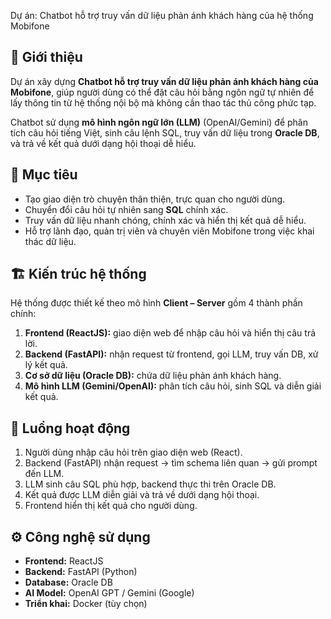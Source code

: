Dự án: Chatbot hỗ trợ truy vấn dữ liệu phản ánh khách hàng của hệ thống Mobifone

## 📌 Giới thiệu
Dự án xây dựng **Chatbot hỗ trợ truy vấn dữ liệu phản ánh khách hàng của Mobifone**, giúp người dùng có thể đặt câu hỏi bằng ngôn ngữ tự nhiên để lấy thông tin từ hệ thống nội bộ mà không cần thao tác thủ công phức tạp.  

Chatbot sử dụng **mô hình ngôn ngữ lớn (LLM)** (OpenAI/Gemini) để phân tích câu hỏi tiếng Việt, sinh câu lệnh SQL, truy vấn dữ liệu trong **Oracle DB**, và trả về kết quả dưới dạng hội thoại dễ hiểu.

## 🎯 Mục tiêu
- Tạo giao diện trò chuyện thân thiện, trực quan cho người dùng.  
- Chuyển đổi câu hỏi tự nhiên sang **SQL** chính xác.  
- Truy vấn dữ liệu nhanh chóng, chính xác và hiển thị kết quả dễ hiểu.  
- Hỗ trợ lãnh đạo, quản trị viên và chuyên viên Mobifone trong việc khai thác dữ liệu.  

## 🏗️ Kiến trúc hệ thống
Hệ thống được thiết kế theo mô hình **Client – Server** gồm 4 thành phần chính:
1. **Frontend (ReactJS):** giao diện web để nhập câu hỏi và hiển thị câu trả lời.  
2. **Backend (FastAPI):** nhận request từ frontend, gọi LLM, truy vấn DB, xử lý kết quả.  
3. **Cơ sở dữ liệu (Oracle DB):** chứa dữ liệu phản ánh khách hàng.  
4. **Mô hình LLM (Gemini/OpenAI):** phân tích câu hỏi, sinh SQL và diễn giải kết quả.  

## 🔄 Luồng hoạt động
1. Người dùng nhập câu hỏi trên giao diện web (React).  
2. Backend (FastAPI) nhận request → tìm schema liên quan → gửi prompt đến LLM.  
3. LLM sinh câu SQL phù hợp, backend thực thi trên Oracle DB.  
4. Kết quả được LLM diễn giải và trả về dưới dạng hội thoại.  
5. Frontend hiển thị kết quả cho người dùng.  

## ⚙️ Công nghệ sử dụng
- **Frontend:** ReactJS  
- **Backend:** FastAPI (Python)  
- **Database:** Oracle DB  
- **AI Model:** OpenAI GPT / Gemini (Google)  
- **Triển khai:** Docker (tùy chọn)  

